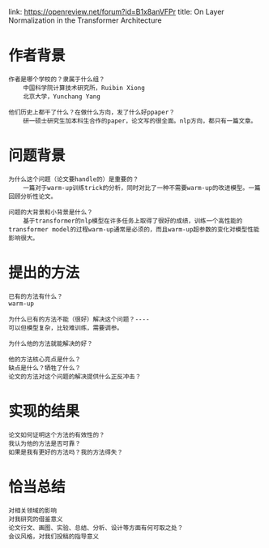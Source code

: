 link: https://openreview.net/forum?id=B1x8anVFPr
title: On Layer Normalization in the Transformer Architecture

# 作者背景
    作者是哪个学校的？隶属于什么组？
        中国科学院计算技术研究所，Ruibin Xiong
        北京大学，Yunchang Yang

    他们历史上都干了什么？在做什么方向，发了什么好ppaper？
        研一硕士研究生加本科生合作的paper，论文写的很全面。nlp方向，都只有一篇文章。


# 问题背景
    为什么这个问题（论文要handle的）是重要的？
        一篇对于warm-up训练trick的分析，同时对比了一种不需要warm-up的改进模型。一篇回顾分析性论文。

    问题的大背景和小背景是什么？
        基于transformer的nlp模型在许多任务上取得了很好的成绩，训练一个高性能的transformer model的过程warm-up通常是必须的，而且warm-up超参数的变化对模型性能影响很大。

# 提出的方法
    已有的方法有什么？
    warm-up

    为什么已有的方法不能（很好）解决这个问题？----
    可以但模型复杂，比较难训练，需要调参。

    为什么他的方法就能解决的好？

    他的方法核心亮点是什么？
    缺点是什么？牺牲了什么？
    论文的方法对这个问题的解决提供什么正反冲击？

# 实现的结果
    论文如何证明这个方法的有效性的？
    我认为他的方法是否可靠？
    如果是我有更好的方法吗？我的方法得失？

# 恰当总结
    对相关领域的影响
    对我研究的借鉴意义
    论文行文、画图、实验、总结、分析、设计等方面有何可取之处？
    会议风格，对我们投稿的指导意义